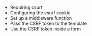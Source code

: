 - Requiring csurf
- Configuring the csurf cookie
- Set up a middleware function
- Pass the CSRF token to the template
- Use the CSRF token inside a form
